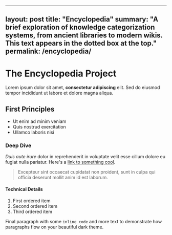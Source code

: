 
---
layout: post
title: "Encyclopedia"
summary: "A brief exploration of knowledge categorization systems, from ancient libraries to modern wikis. This text appears in the dotted box at the top."
permalink: /encyclopedia/
---

# The Encyclopedia Project

Lorem ipsum dolor sit amet, **consectetur adipiscing** elit. Sed do eiusmod tempor incididunt ut labore et dolore magna aliqua.

## First Principles

- Ut enim ad minim veniam
- Quis nostrud exercitation 
- Ullamco laboris nisi

### Deep Dive

*Duis aute irure* dolor in reprehenderit in voluptate velit esse cillum dolore eu fugiat nulla pariatur. Here's a [link to something cool](#).

> Excepteur sint occaecat cupidatat non proident, sunt in culpa qui officia deserunt mollit anim id est laborum.

#### Technical Details

1. First ordered item
2. Second ordered item
3. Third ordered item

Final paragraph with some `inline code` and more text to demonstrate how paragraphs flow on your beautiful dark theme.
